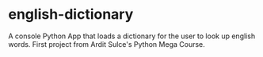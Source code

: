 # english-dictionary
A console Python App that loads a dictionary for the user to look up english words. First project from Ardit Sulce's Python Mega Course.
